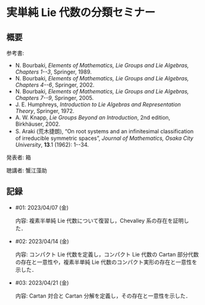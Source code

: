 # 実単純 Lie 代数の分類セミナー

## 概要

参考書:

* N. Bourbaki, *Elements of Mathematics, Lie Groups and Lie Algebras, Chapters 1--3*, Springer, 1989.
* N. Bourbaki, *Elements of Mathematics, Lie Groups and Lie Algebras, Chapters 4--6*, Springer, 2002.
* N. Bourbaki, *Elements of Mathematics, Lie Groups and Lie Algebras, Chapters 7--9*, Springer, 2005.
* J. E. Humphreys, *Introduction to Lie Algebras and Representation Theory*, Springer, 1972.
* A. W. Knapp, *Lie Groups Beyond an Introduction*, 2nd edition, Birkhäuser, 2002.
* S. Araki (荒木捷朗), “On root systems and an infinitesimal classification of irreducible symmetric spaces”, *Journal of Mathematics, Osaka City University*, **13**.1 (1962): 1--34.

発表者: 箱

聴講者: 蟹江藻助

## 記録

* \#01: 2023/04/07 (金)

  内容: 複素半単純 Lie 代数について復習し，Chevalley 系の存在を証明した．

* \#02: 2023/04/14 (金)

  内容: コンパクト Lie 代数を定義し，コンパクト Lie 代数の Cartan 部分代数の存在と一意性や，複素半単純 Lie 代数のコンパクト実形の存在と一意性を示した．

* \#03: 2023/04/21 (金)

  内容: Cartan 対合と Cartan 分解を定義し，その存在と一意性を示した．
